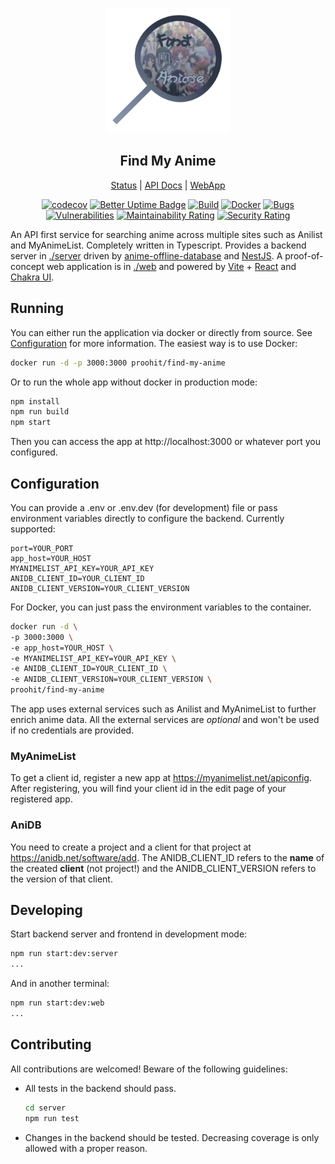 <p align="center">
  <img height="200px" src="./web/public/android-chrome-512x512.png" />
</p>
<h2 style="text-align: center">Find My Anime</h2>
<div style="text-align:center">

[Status](https://status.find-my-anime.dtimur.de) | [API Docs](https://find-my-anime.dtimur.de/api/docs) | [WebApp](https://find-my-anime.dtimur.de)

[![codecov](https://codecov.io/gh/proohit/find-my-anime/branch/master/graph/badge.svg?token=MU0FT78BB5)](https://codecov.io/gh/proohit/find-my-anime)
[![Better Uptime Badge](https://betteruptime.com/status-badges/v1/monitor/es3c.svg)](https://status.find-my-anime.dtimur.de)
[![Build](https://github.com/proohit/find-my-anime/actions/workflows/build.yml/badge.svg?branch=master)](https://github.com/proohit/find-my-anime/actions/workflows/build.yml)
[![Docker](https://img.shields.io/docker/v/proohit/find-my-anime?logo=docker&logoColor=white)](https://hub.docker.com/r/proohit/find-my-anime)
[![Bugs](https://sonarcloud.io/api/project_badges/measure?project=proohit_find-my-anime&metric=bugs)](https://sonarcloud.io/summary/new_code?id=proohit_find-my-anime)
[![Vulnerabilities](https://sonarcloud.io/api/project_badges/measure?project=proohit_find-my-anime&metric=vulnerabilities)](https://sonarcloud.io/summary/new_code?id=proohit_find-my-anime)
[![Maintainability Rating](https://sonarcloud.io/api/project_badges/measure?project=proohit_find-my-anime&metric=sqale_rating)](https://sonarcloud.io/summary/new_code?id=proohit_find-my-anime)
[![Security Rating](https://sonarcloud.io/api/project_badges/measure?project=proohit_find-my-anime&metric=security_rating)](https://sonarcloud.io/summary/new_code?id=proohit_find-my-anime)

</div>

An API first service for searching anime across multiple sites such as Anilist and MyAnimeList. Completely written in Typescript. Provides a backend server in [./server](./server) driven by [anime-offline-database](https://github.com/manami-project/anime-offline-database) and [NestJS](https://nestjs.com/). A proof-of-concept web application is in [./web](./web) and powered by [Vite](https://vitejs.dev/) + [React](https://reactjs.org/) and [Chakra UI](https://chakra-ui.com/).

## Running

You can either run the application via docker or directly from source. See [Configuration](#configuration) for more information.
The easiest way is to use Docker:

```bash
docker run -d -p 3000:3000 proohit/find-my-anime
```

Or to run the whole app without docker in production mode:

```bash
npm install
npm run build
npm start
```

Then you can access the app at http://localhost:3000 or whatever port you configured.

## Configuration

You can provide a .env or .env.dev (for development) file or pass environment variables directly to configure the backend. Currently supported:

```env
port=YOUR_PORT
app_host=YOUR_HOST
MYANIMELIST_API_KEY=YOUR_API_KEY
ANIDB_CLIENT_ID=YOUR_CLIENT_ID
ANIDB_CLIENT_VERSION=YOUR_CLIENT_VERSION
```

For Docker, you can just pass the environment variables to the container.

```bash
docker run -d \
-p 3000:3000 \
-e app_host=YOUR_HOST \
-e MYANIMELIST_API_KEY=YOUR_API_KEY \
-e ANIDB_CLIENT_ID=YOUR_CLIENT_ID \
-e ANIDB_CLIENT_VERSION=YOUR_CLIENT_VERSION \
proohit/find-my-anime
```

The app uses external services such as Anilist and MyAnimeList to further enrich anime data. All the external services are _optional_ and won't be used if no credentials are provided.

### MyAnimeList

To get a client id, register a new app at https://myanimelist.net/apiconfig. After registering, you will find your client id in the edit page of your registered app.

### AniDB

You need to create a project and a client for that project at https://anidb.net/software/add. The ANIDB_CLIENT_ID refers to the **name** of the created **client** (not project!) and the ANIDB_CLIENT_VERSION refers to the version of that client.

## Developing

Start backend server and frontend in development mode:

```bash
npm run start:dev:server
...
```

And in another terminal:

```bash
npm run start:dev:web
...
```

## Contributing

All contributions are welcomed! Beware of the following guidelines:

- All tests in the backend should pass.

  ```bash
  cd server
  npm run test
  ```

- Changes in the backend should be tested. Decreasing coverage is only allowed with a proper reason.
